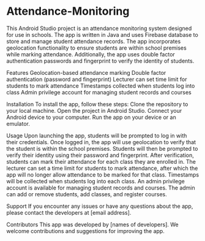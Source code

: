 # Attendance-Monitoring
This Android Studio project is an attendance monitoring system designed for use in schools. The app is written in Java and uses Firebase database to store and manage student attendance records. The app incorporates geolocation functionality to ensure students are within school premises while marking attendance. Additionally, the app uses double factor authentication passwords and fingerprint to verify the identity of students.

Features
Geolocation-based attendance marking
Double factor authentication (password and fingerprint)
Lecturer can set time limit for students to mark attendance
Timestamps collected when students log into class
Admin privilege account for managing student records and courses


Installation
To install the app, follow these steps:
Clone the repository to your local machine.
Open the project in Android Studio.
Connect your Android device to your computer.
Run the app on your device or an emulator.


Usage
Upon launching the app, students will be prompted to log in with their credentials.
Once logged in, the app will use geolocation to verify that the student is within the school premises.
Students will then be prompted to verify their identity using their password and fingerprint.
After verification, students can mark their attendance for each class they are enrolled in.
The lecturer can set a time limit for students to mark attendance, after which the app will no longer allow attendance to be marked for that class.
Timestamps will be collected when students log into each class.
An admin privilege account is available for managing student records and courses. The admin can add or remove students, add classes, and register courses.


Support
If you encounter any issues or have any questions about the app, please contact the developers at [email address].

Contributors
This app was developed by [names of developers]. We welcome contributions and suggestions for improving the app.
